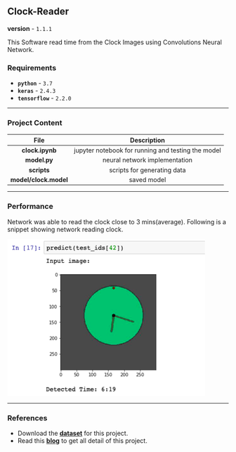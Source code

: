 ## Clock-Reader

**version** - `1.1.1`

This Software read time from the Clock Images using Convolutions Neural Network.

### Requirements

- **`python`** - `3.7`
- **`keras`** -  `2.4.3`
- **`tensorflow`** -  `2.2.0`

---

### Project Content

| File      | Description |
| :-----------: | :-----------: |
| **clock.ipynb**   | jupyter notebook for running and testing the model     |
| **model.py**   | neural network implementation     |
| **scripts**      | scripts for generating data       |
| **model/clock.model** | saved model |

---
### Performance

Network was able to read the clock close to 3 mins(average). Following is a snippet showing network reading clock. 

<img src=result/result.png width="450">

---

### References

- Download the [**dataset**](https://www.kaggle.com/shivajbd/analog-clocks) for this project.
- Read this [**blog**](https://towardsdatascience.com/training-neural-net-to-read-clock-time-9473175171e3) to get all detail of this project.

